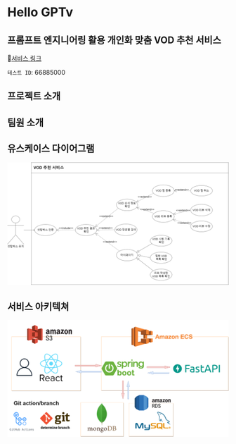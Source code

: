 # Hello GPTv
## 프롬프트 엔지니어링 활용 개인화 맞춤 VOD 추천 서비스
🔗[서비스 링크](https://www.hellogptv.com)  

`테스트 ID`: 66885000

## 프로젝트 소개

## 팀원 소개


## 유스케이스 다이어그램
![usecase diagram](/figures/usecase.png)

## 서비스 아키텍쳐
![서비스 아키텍쳐](/figures/architecture.png)
